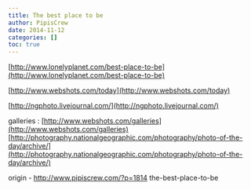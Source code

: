 ```yaml
---
title: The best place to be
author: PipisCrew
date: 2014-11-12
categories: []
toc: true
---
```


[http://www.lonelyplanet.com/best-place-to-be](http://www.lonelyplanet.com/best-place-to-be)

[http://www.webshots.com/today](http://www.webshots.com/today)

[http://ngphoto.livejournal.com/](http://ngphoto.livejournal.com/)

galleries :
[http://www.webshots.com/galleries](http://www.webshots.com/galleries)
[http://photography.nationalgeographic.com/photography/photo-of-the-day/archive/](http://photography.nationalgeographic.com/photography/photo-of-the-day/archive/)

origin - http://www.pipiscrew.com/?p=1814 the-best-place-to-be